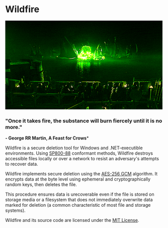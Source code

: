# Wildfire
![Wildfire Screenshot](wildfire.gif)

### "Once it takes fire, the substance will burn fiercely until it is no more."
**- George RR Martin, A Feast for Crows***

Wildfire is a secure deletion tool for Windows and .NET-executible environments. Using [SP800-88](https://nvlpubs.nist.gov/nistpubs/SpecialPublications/NIST.SP.800-88r1.pdf) conformant methods, Wildfire destroys accessible files locally or over a network to resist an adversary's attempts to recover data.

Wildfire implements secure deletion using the [AES-256 GCM](https://en.wikipedia.org/wiki/Galois/Counter_Mode) algorithm. It encrypts data at the byte level using ephemeral and cryptographically random keys, then deletes the file. 

This procedure ensures data is urecoverable even if the file is stored on storage media or a filesystem that does not immediately overwrite data marked for deletion (a common characteristic of most file and storage systems). 

Wildfire and its source code are licensed under the [MIT License](https://en.wikipedia.org/wiki/MIT_License). 
